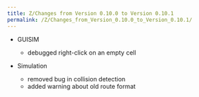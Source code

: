 ```yaml
---
title: Z/Changes from Version 0.10.0 to Version 0.10.1
permalink: /Z/Changes_from_Version_0.10.0_to_Version_0.10.1/
---
```


- GUISIM
  - debugged right-click on an empty cell

- Simulation
  - removed bug in collision detection
  - added warning about old route format